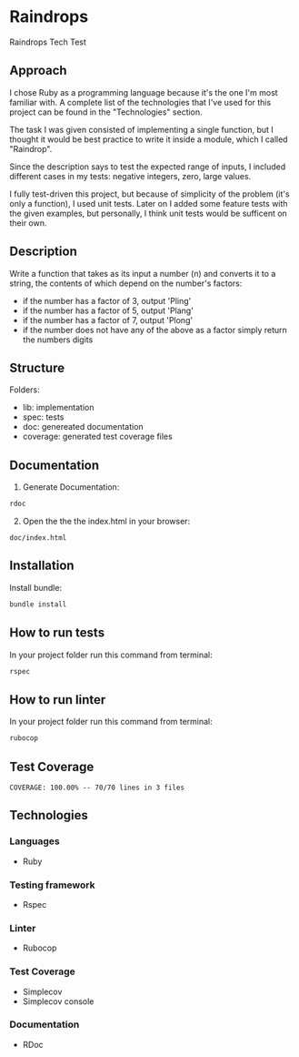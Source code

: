 # Raindrops

Raindrops Tech Test

## Approach
I chose Ruby as a programming language because it's the one I'm most familiar with. A complete list of the technologies that I've used for this project can be found in the "Technologies" section.

The task I was given consisted of implementing a single function, but I thought it would be best practice to write it inside a module, which I called "Raindrop".

Since the description says to test the expected range of inputs, I included different cases in my tests: negative integers, zero, large values.

I fully test-driven this project, but because of simplicity of the problem (it's  only a function), I used unit tests. Later on I added some feature tests with the given examples, but personally, I think unit tests would be sufficent on their own.

## Description
Write a function that takes as its input a number (n) and converts it to a string, the contents of which depend on the number's factors:
- if the number has a factor of 3, output 'Pling'
- if the number has a factor of 5, output 'Plang'
- if the number has a factor of 7, output 'Plong'
- if the number does not have any of the above as a factor simply return the numbers digits

## Structure
Folders:
- lib: implementation
- spec: tests
- doc: genereated documentation
- coverage: generated test coverage files

## Documentation
1. Generate Documentation:
```bash
rdoc
```
2. Open the the the index.html in your browser:
```text
doc/index.html
```
## Installation
Install bundle:
```bash
bundle install
```

## How to run tests
In your project folder run this command from terminal:
```bash
rspec
```

## How to run linter
In your project folder run this command from terminal:
```bash
rubocop
```

## Test Coverage
```text
COVERAGE: 100.00% -- 70/70 lines in 3 files
```

## Technologies
### Languages
- Ruby

### Testing framework
- Rspec

### Linter
- Rubocop

### Test Coverage
- Simplecov
- Simplecov console

### Documentation
- RDoc
